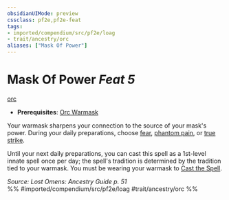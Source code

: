 ```yaml
---
obsidianUIMode: preview
cssclass: pf2e,pf2e-feat
tags:
- imported/compendium/src/pf2e/loag
- trait/ancestry/orc
aliases: ["Mask Of Power"]
---
```

# Mask Of Power  *Feat 5*  
[orc](orc.md)  

- **Prerequisites**: [Orc Warmask](orc-warmask-loag.md)

Your warmask sharpens your connection to the source of your mask's power. During your daily preparations, choose [fear](../spells/fear.md), [phantom pain](../spells/phantom-pain.md), or [true strike](../spells/true-strike.md).

Until your next daily preparations, you can cast this spell as a 1st-level innate spell once per day; the spell's tradition is determined by the tradition tied to your warmask. You must be wearing your warmask to [Cast the Spell](cast-a-spell.md).

*Source: Lost Omens: Ancestry Guide p. 51*  
%% #imported/compendium/src/pf2e/loag #trait/ancestry/orc %%